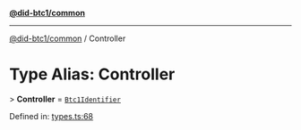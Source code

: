 [**@did-btc1/common**](../README.md)

***

[@did-btc1/common](../globals.md) / Controller

# Type Alias: Controller

&gt; **Controller** = [`Btc1Identifier`](Btc1Identifier.md)

Defined in: [types.ts:68](https://github.com/dcdpr/did-btc1-js/blob/4ab6f9915d95beed9bc633644c9db1539395f512/packages/common/src/types.ts#L68)
